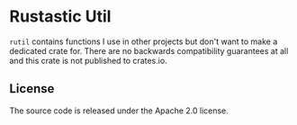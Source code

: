 # Rustastic Util

`rutil` contains functions I use in other projects but don't want to make a dedicated crate for. There are no backwards compatibility guarantees at all and this crate is not published to crates.io.

## License

The source code is released under the Apache 2.0 license.
